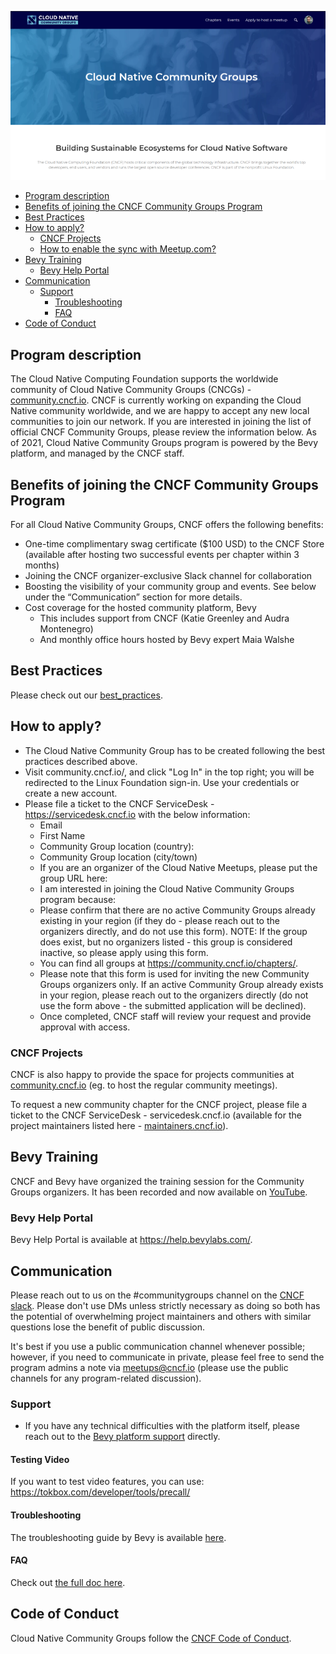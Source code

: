 ![cloud native community groups](./cncg.png)

- [Program description](#program-description)
- [Benefits of joining the CNCF Community Groups Program](#benefits-of-joining-the-cncf-community-groups-program)
- [Best Practices](#best-practices)
- [How to apply?](#how-to-apply)
  - [CNCF Projects](#cncf-projects)
  - [How to enable the sync with Meetup.com?](#how-to-enable-the-sync-with-meetupcom)
- [Bevy Training](#bevy-training)
  - [Bevy Help Portal](#bevy-help-portal)
- [Communication](#communication)
  - [Support](#support)
    - [Troubleshooting](#troubleshooting)
    - [FAQ](#faq)
- [Code of Conduct](#code-of-conduct)

## Program description

The Cloud Native Computing Foundation supports the worldwide community of Cloud Native Community Groups (CNCGs) - [community.cncf.io](https://community.cncf.io).
CNCF is currently working on expanding the Cloud Native community worldwide, and we are happy to accept any new local communities to join our network.
If you are interested in joining the list of official CNCF Community Groups, please review the information below.
As of 2021, Cloud Native Community Groups program is powered by the Bevy platform, and managed by the CNCF staff.

## Benefits of joining the CNCF Community Groups Program

For all Cloud Native Community Groups, CNCF offers the following benefits:
- One-time complimentary swag certificate ($100 USD) to the CNCF Store (available after hosting two successful events per chapter within 3 months)
- Joining the CNCF organizer-exclusive Slack channel for collaboration
- Boosting the visibility of your community group and events. See below under the “Communication” section for more details.
- Cost coverage for the hosted community platform, Bevy
  - This includes support from CNCF (Katie Greenley and Audra Montenegro)
  - And monthly office hours hosted by Bevy expert Maia Walshe

## Best Practices

Please check out our [best_practices](./best_practices.md).

## How to apply?

- The Cloud Native Community Group has to be created following the best practices described above.
- Visit community.cncf.io/, and click "Log In" in the top right; you will be redirected to the Linux Foundation sign-in. Use your credentials or create a new account.
- Please file a ticket to the CNCF ServiceDesk - https://servicedesk.cncf.io with the below information:
  - Email
  - First Name
  - Community Group location (country):
  - Community Group location (city/town)
  - If you are an organizer of the Cloud Native Meetups, please put the group URL here:
  - I am interested in joining the Cloud Native Community Groups program because:
  - Please confirm that there are no active Community Groups already existing in your region (if they do - please reach out to the organizers directly,   and do not use this form). NOTE: If the group does exist, but no organizers listed - this group is considered inactive, so please apply using this       form.   
  - You can find all groups at https://community.cncf.io/chapters/.
  - Please note that this form is used for inviting the new Community Groups organizers only. If an active Community Group already exists in your         region, please reach out to the organizers directly (do not use the form above - the submitted application will be declined).
  - Once completed, CNCF staff will review your request and provide approval with access. 


### CNCF Projects

CNCF is also happy to provide the space for projects communities at [community.cncf.io](https://community.cncf.io) (eg. to host the regular community meetings).

To request a new community chapter for the CNCF project, please file a ticket to the CNCF ServiceDesk - servicedesk.cncf.io (available for the project maintainers listed here - [maintainers.cncf.io](https://maintainers.cncf.io/)).

## Bevy Training

CNCF and Bevy have organized the training session for the Community Groups organizers. It has been recorded and now available on [YouTube](https://www.youtube.com/watch?v=_rBdomoYlmc).

### Bevy Help Portal

Bevy Help Portal is available at <https://help.bevylabs.com/>.

## Communication

Please reach out to us on the #communitygroups channel on the [CNCF slack](https://slack.cncf.io/). Please don't use DMs unless strictly necessary as doing so both has the potential of overwhelming project maintainers and others with similar questions lose the benefit of public discussion.

It's best if you use a public communication channel whenever possible; however, if you need to communicate in private, please feel free to send the program admins a note via meetups@cncf.io (please use the public channels for any program-related discussion).

### Support

- If you have any technical difficulties with the platform itself, please reach out to the [Bevy platform support](https://help.bevylabs.com/) directly.

#### Testing Video

If you want to test video features, you can use: https://tokbox.com/developer/tools/precall/

#### Troubleshooting

The troubleshooting guide by Bevy is available [here](https://help.bevylabs.com/article/499-troubleshooting).

#### FAQ

Check out [the full doc here](https://github.com/cncf/communitygroups/blob/main/FAQ.md).

## Code of Conduct

Cloud Native Community Groups follow the [CNCF Code of Conduct](https://github.com/cncf/foundation/blob/master/code-of-conduct.md).
